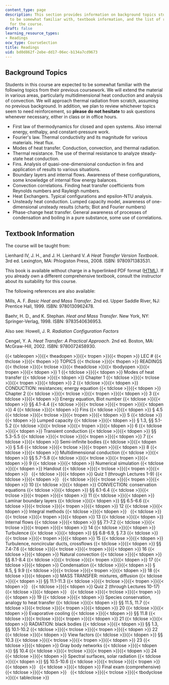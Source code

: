 ```yaml
---
content_type: page
description: This section provides information on background topics students are expected
  to be somewhat familiar with, textbook information, and the list of reading assignments
  for the course.
draft: false
learning_resource_types:
- Readings
ocw_type: CourseSection
title: Readings
uid: bd0d862f-2ebe-dd17-06ec-b134a7cd9673
---
```

## Background Topics

Students in this course are expected to be somewhat familiar with the following topics from their previous coursework. We will extend the material in various areas, particularly multidimensional heat conduction and analysis of convection. We will approach thermal radiation from scratch, assuming no previous background. In addition, we plan to review whichever topics seem to need reinforcement, so **please do not hesitate** to ask questions whenever necessary, either in class or in office hours.

- First law of thermodynamics for closed and open systems. Also internal energy, enthalpy, and constant-pressure work.
- Fourier's law. Thermal conductivity and its magnitude for various materials. Heat flux.
- Modes of heat transfer. Conduction, convection, and thermal radiation.
- Thermal resistance. The use of thermal resistance to analyze steady-state heat conduction.
- Fins. Analysis of quasi-one-dimensional conduction in fins and application of results to various situations.
- Boundary layers and internal flows. Awareness of these configurations, some knowledge of internal flow energy balances.
- Convection correlations. Finding heat transfer coefficients from Reynolds numbers and Rayleigh numbers.
- Heat Exchangers. Typical configurations and epsilon-NTU analysis.
- Unsteady heat conduction. Lumped capacity model, awareness of one-dimensional unsteady results (charts; Biot and Fourier numbers)
- Phase-change heat transfer. General awareness of processes of condensation and boiling in a pure substance, some use of correlations.

## Textbook Information

The course will be taught from:

Lienhard IV, J. H., and J. H. Lienhard V. *A Heat Transfer Version Textbook*. 3rd ed. Lexington, MA: Phlogiston Press, 2008. ISBN: 9780971383531.

This book is available without charge in a hyperlinked PDF format ([HTML](http://web.mit.edu/lienhard/www/ahtt.html)). If you already own a different comprehensive textbook, consult the instructor about its suitability for this course.

The following references are also available:

Mills, A. F. *Basic Heat and Mass Transfer*. 2nd ed. Upper Saddle River, NJ: Prentice Hall, 1999. ISBN: 9780130962478.

Baehr, H. D., and K. Stephan. *Heat and Mass Transfer*. New York, NY: Springer-Verlag, 1998. ISBN: 9783540636953.

Also see: Howell, J. R. *Radiation Configuration Factors*

Cengel, Y. A. *Heat Transfer: A Practical Approach*. 2nd ed. Boston, MA: McGraw-Hill, 2002. ISBN: 9780072458930.

{{< tableopen >}}{{< theadopen >}}{{< tropen >}}{{< thopen >}}
LEC #
{{< thclose >}}{{< thopen >}}
TOPICS
{{< thclose >}}{{< thopen >}}
READINGS
{{< thclose >}}{{< trclose >}}{{< theadclose >}}{{< tbodyopen >}}{{< tropen >}}{{< tdopen >}}
1
{{< tdclose >}}{{< tdopen >}}
Modes of heat transfer
{{< tdclose >}}{{< tdopen >}}
Chapter 1
{{< tdclose >}}{{< trclose >}}{{< tropen >}}{{< tdopen >}}
2
{{< tdclose >}}{{< tdopen >}}
CONDUCTION: resistances; energy equation
{{< tdclose >}}{{< tdopen >}}
Chapter 2
{{< tdclose >}}{{< trclose >}}{{< tropen >}}{{< tdopen >}}
3
{{< tdclose >}}{{< tdopen >}}
Energy equation, Biot number
{{< tdclose >}}{{< tdopen >}}
§§ 4.1-4.4
{{< tdclose >}}{{< trclose >}}{{< tropen >}}{{< tdopen >}}
4
{{< tdclose >}}{{< tdopen >}}
Fins
{{< tdclose >}}{{< tdopen >}}
§ 4.5
{{< tdclose >}}{{< trclose >}}{{< tropen >}}{{< tdopen >}}
5
{{< tdclose >}}{{< tdopen >}}
Lumped capacity
{{< tdclose >}}{{< tdopen >}}
§ 1.3, §§ 5.1-5.2
{{< tdclose >}}{{< trclose >}}{{< tropen >}}{{< tdopen >}}
6
{{< tdclose >}}{{< tdopen >}}
Transient conduction
{{< tdclose >}}{{< tdopen >}}
§§ 5.3-5.5
{{< tdclose >}}{{< trclose >}}{{< tropen >}}{{< tdopen >}}
7
{{< tdclose >}}{{< tdopen >}}
Semi-infinite bodies
{{< tdclose >}}{{< tdopen >}}
§ 5.6
{{< tdclose >}}{{< trclose >}}{{< tropen >}}{{< tdopen >}}
8
{{< tdclose >}}{{< tdopen >}}
Multidimensional conduction
{{< tdclose >}}{{< tdopen >}}
§§ 5.7-5.8
{{< tdclose >}}{{< trclose >}}{{< tropen >}}{{< tdopen >}}
9
{{< tdclose >}}{{< tdopen >}}
Numerical simulation
{{< tdclose >}}{{< tdopen >}}
Handout
{{< tdclose >}}{{< trclose >}}{{< tropen >}}{{< tdopen >}}
 
{{< tdclose >}}{{< tdopen >}}
Quiz 1 (through Lectures 1-9)
{{< tdclose >}}{{< tdopen >}}
 
{{< tdclose >}}{{< trclose >}}{{< tropen >}}{{< tdopen >}}
10
{{< tdclose >}}{{< tdopen >}}
CONVECTION: conservation equations
{{< tdclose >}}{{< tdopen >}}
§§ 6.1-6.4
{{< tdclose >}}{{< trclose >}}{{< tropen >}}{{< tdopen >}}
11
{{< tdclose >}}{{< tdopen >}}
Laminar boundary layers
{{< tdclose >}}{{< tdopen >}}
§§ 6.5-6.6
{{< tdclose >}}{{< trclose >}}{{< tropen >}}{{< tdopen >}}
12
{{< tdclose >}}{{< tdopen >}}
Integral methods
{{< tdclose >}}{{< tdopen >}}
 
{{< tdclose >}}{{< trclose >}}{{< tropen >}}{{< tdopen >}}
13
{{< tdclose >}}{{< tdopen >}}
Internal flows
{{< tdclose >}}{{< tdopen >}}
§§ 7.1-7.2
{{< tdclose >}}{{< trclose >}}{{< tropen >}}{{< tdopen >}}
14
{{< tdclose >}}{{< tdopen >}}
Turbulence
{{< tdclose >}}{{< tdopen >}}
§§ 6.8-6.9, § 7.3
{{< tdclose >}}{{< trclose >}}{{< tropen >}}{{< tdopen >}}
15
{{< tdclose >}}{{< tdopen >}}
Turbulence, noncircular ducts, crossflows
{{< tdclose >}}{{< tdopen >}}
§§ 7.4-7.6
{{< tdclose >}}{{< trclose >}}{{< tropen >}}{{< tdopen >}}
16
{{< tdclose >}}{{< tdopen >}}
Natural convection
{{< tdclose >}}{{< tdopen >}}
§§ 8.1-8.4
{{< tdclose >}}{{< trclose >}}{{< tropen >}}{{< tdopen >}}
17
{{< tdclose >}}{{< tdopen >}}
Condensation
{{< tdclose >}}{{< tdopen >}}
§ 8.5, § 9.9
{{< tdclose >}}{{< trclose >}}{{< tropen >}}{{< tdopen >}}
18
{{< tdclose >}}{{< tdopen >}}
MASS TRANSFER: mixtures, diffusion
{{< tdclose >}}{{< tdopen >}}
§§ 11.1-11.3
{{< tdclose >}}{{< trclose >}}{{< tropen >}}{{< tdopen >}}
 
{{< tdclose >}}{{< tdopen >}}
Quiz 2 (through Lectures 10-17)
{{< tdclose >}}{{< tdopen >}}
 
{{< tdclose >}}{{< trclose >}}{{< tropen >}}{{< tdopen >}}
19
{{< tdclose >}}{{< tdopen >}}
Species conservation, analogy to heat transfer
{{< tdclose >}}{{< tdopen >}}
§§ 11.5, 11.7
{{< tdclose >}}{{< trclose >}}{{< tropen >}}{{< tdopen >}}
20
{{< tdclose >}}{{< tdopen >}}
Evaporative cooling
{{< tdclose >}}{{< tdopen >}}
§§ 11.8
{{< tdclose >}}{{< trclose >}}{{< tropen >}}{{< tdopen >}}
21
{{< tdclose >}}{{< tdopen >}}
RADIATION: black bodies
{{< tdclose >}}{{< tdopen >}}
§§ 1.3, §§ 10.1-10.2
{{< tdclose >}}{{< trclose >}}{{< tropen >}}{{< tdopen >}}
22
{{< tdclose >}}{{< tdopen >}}
View factors
{{< tdclose >}}{{< tdopen >}}
§§ 10.3
{{< tdclose >}}{{< trclose >}}{{< tropen >}}{{< tdopen >}}
23
{{< tdclose >}}{{< tdopen >}}
Gray body networks
{{< tdclose >}}{{< tdopen >}}
§§ 10.4
{{< tdclose >}}{{< trclose >}}{{< tropen >}}{{< tdopen >}}
24
{{< tdclose >}}{{< tdopen >}}
Spectral surfaces, solar radiation
{{< tdclose >}}{{< tdopen >}}
§§ 10.5-10.6
{{< tdclose >}}{{< trclose >}}{{< tropen >}}{{< tdopen >}}
 
{{< tdclose >}}{{< tdopen >}}
Final exam (comprehensive)
{{< tdclose >}}{{< tdopen >}}
 
{{< tdclose >}}{{< trclose >}}{{< tbodyclose >}}{{< tableclose >}}